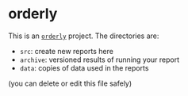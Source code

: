 # orderly

This is an [`orderly`](https://github.com/vimc/orderly) project.  The directories are:

* `src`: create new reports here
* `archive`: versioned results of running your report
* `data`: copies of data used in the reports

(you can delete or edit this file safely)
